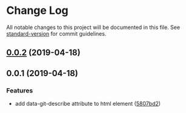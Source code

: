 # Change Log

All notable changes to this project will be documented in this file. See [standard-version](https://github.com/conventional-changelog/standard-version) for commit guidelines.

<a name="0.0.2"></a>

## [0.0.2](https://github.com/lvming/posthtml-git-describe/compare/v0.0.1...v0.0.2) (2019-04-18)

<a name="0.0.1"></a>

## 0.0.1 (2019-04-18)

### Features

- add data-git-describe attribute to html element ([5807bd2](https://github.com/lvming/posthtml-git-describe/commit/5807bd2))
